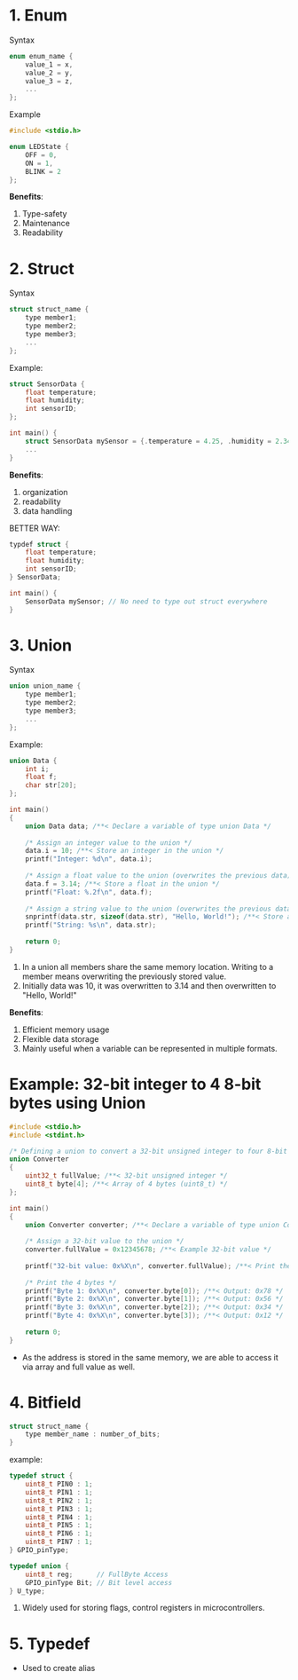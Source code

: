 # 1. Enum
Syntax
```C
enum enum_name {
	value_1 = x,
	value_2 = y,
	value_3 = z,
	...
};
```
Example
```C
#include <stdio.h>

enum LEDState {
	OFF = 0,
	ON = 1,
	BLINK = 2
};
```
**Benefits**:
1. Type-safety
2. Maintenance
3. Readability

# 2. Struct
Syntax
```C
struct struct_name {
	type member1;
	type member2;
	type member3;
	...
};
```
Example:
```C
struct SensorData {
	float temperature;
	float humidity;
	int sensorID;
};

int main() {
	struct SensorData mySensor = {.temperature = 4.25, .humidity = 2.34, .sensorID = 12};
	...
}
```
**Benefits**:
1. organization
2. readability
3. data handling

BETTER WAY:
```C
typdef struct {
	float temperature;
	float humidity;
	int sensorID;
} SensorData;

int main() {
	SensorData mySensor; // No need to type out struct everywhere
}
```

# 3. Union
Syntax
```C
union union_name {
	type member1;
	type member2;
	type member3;
	...
};
```
Example:
```C
union Data {
	int i;
	float f;
	char str[20];
};

int main() 
{
    union Data data; /**< Declare a variable of type union Data */
    
    /* Assign an integer value to the union */
    data.i = 10; /**< Store an integer in the union */
    printf("Integer: %d\n", data.i);
    
    /* Assign a float value to the union (overwrites the previous data) */
    data.f = 3.14; /**< Store a float in the union */
    printf("Float: %.2f\n", data.f);
    
    /* Assign a string value to the union (overwrites the previous data) */
    snprintf(data.str, sizeof(data.str), "Hello, World!"); /**< Store a string in the union */
    printf("String: %s\n", data.str);
    
    return 0;
}
```

1. In a union all members share the same memory location. Writing to a member means overwriting the previously stored value.
2. Initially data was 10, it was overwritten to 3.14 and then overwritten to "Hello, World!"

**Benefits**:
1. Efficient memory usage
2. Flexible data storage
3. Mainly useful when a variable can be represented in multiple formats.

# Example: 32-bit integer to 4 8-bit bytes using Union
```C
#include <stdio.h>
#include <stdint.h>

/* Defining a union to convert a 32-bit unsigned integer to four 8-bit unsigned integers */
union Converter 
{
    uint32_t fullValue; /**< 32-bit unsigned integer */
    uint8_t byte[4]; /**< Array of 4 bytes (uint8_t) */
};

int main() 
{
    union Converter converter; /**< Declare a variable of type union Converter */
    
    /* Assign a 32-bit value to the union */
    converter.fullValue = 0x12345678; /**< Example 32-bit value */
    
    printf("32-bit value: 0x%X\n", converter.fullValue); /**< Print the full 32-bit value */
    
    /* Print the 4 bytes */
    printf("Byte 1: 0x%X\n", converter.byte[0]); /**< Output: 0x78 */
    printf("Byte 2: 0x%X\n", converter.byte[1]); /**< Output: 0x56 */
    printf("Byte 3: 0x%X\n", converter.byte[2]); /**< Output: 0x34 */
    printf("Byte 4: 0x%X\n", converter.byte[3]); /**< Output: 0x12 */
    
    return 0;
}
```
- As the address is stored in the same memory, we are able to access it via array and full value as well.

# 4. Bitfield
```C
struct struct_name {
	type member_name : number_of_bits;
}
```
example:
```C
typedef struct {
	uint8_t PIN0 : 1;
	uint8_t PIN1 : 1;
	uint8_t PIN2 : 1;
	uint8_t PIN3 : 1;
	uint8_t PIN4 : 1;
	uint8_t PIN5 : 1;
	uint8_t PIN6 : 1;
	uint8_t PIN7 : 1;
} GPIO_pinType;

typedef union {
	uint8_t reg;      // FullByte Access
	GPIO_pinType Bit; // Bit level access
} U_type;
```

1. Widely used for storing flags, control registers in microcontrollers.

# 5. Typedef
- Used to create alias